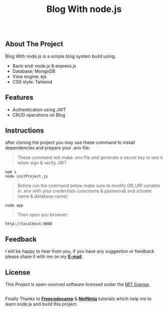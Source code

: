 <h1 align="center">Blog With node.js</h1>

<br><br>

## About The Project
Blog With node.js is a simple blog system build using:
- Back-end: node.js & express.js
- Database: MongoDB 
- View engine: ejs
- CSS style: Tailwind

## Features
- Authentication using JWT
- CRUD operations on Blog

## Instructions
after cloning the project you may use these command to install dependencies and prepare your .env file:
> These command will make .env file and generate a secret key to use it when sign & verify JWT
```
npm i
node initProject.js
```
> Before run the command below make sure to modify DB_URI variable in .env with your credentials (username & password) and (cluster name & database name)
```
node app
```
> Then open you browser:
```
http://localhost:8000
```

## Feedback
I will be happy to hear from you, if you have any suggestion or feedback please share it with me on my **[E-mail](mailto:alhennawi.hussam@gmail.com)**.

## License
This Project is open-sourced software licensed under the [MIT license](https://opensource.org/licenses/MIT).

## 
Finally Thanks to **[Freecodecamp](https://www.youtube.com/c/Freecodecamp)** & **[NetNinja](https://www.youtube.com/@NetNinja)** tutorials which help me to learn node.js and build this project.
